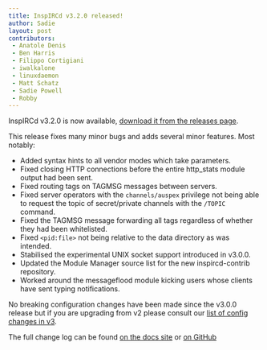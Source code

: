```yaml
---
title: InspIRCd v3.2.0 released!
author: Sadie
layout: post
contributors:
 - Anatole Denis
 - Ben Harris
 - Filippo Cortigiani
 - iwalkalone
 - linuxdaemon
 - Matt Schatz
 - Sadie Powell
 - Robby
---
```


InspIRCd v3.2.0 is now available, [download it from the releases page](https://github.com/inspircd/inspircd/releases/tag/v3.2.0).

This release fixes many minor bugs and adds several minor features. Most notably:

- Added syntax hints to all vendor modes which take parameters.
- Fixed closing HTTP connections before the entire http_stats module output had been sent.
- Fixed routing tags on TAGMSG messages between servers.
- Fixed server operators with the `channels/auspex` privilege not being able to request the topic of secret/private channels with the `/TOPIC` command.
- Fixed the TAGMSG message forwarding all tags regardless of whether they had been whitelisted.
- Fixed `<pid:file>` not being relative to the data directory as was intended.
- Stabilised the experimental UNIX socket support introduced in v3.0.0.
- Updated the Module Manager source list for the new inspircd-contrib repository.
- Worked around the messageflood module kicking users whose clients have sent typing notifications.

No breaking configuration changes have been made since the v3.0.0 release but if you are upgrading from v2 please consult our [list of config changes in v3](https://docs.inspircd.org/3/breaking-changes).

<!--more-->

The full change log can be found [on the docs site](https://docs.inspircd.org/3/change-log/#inspircd-320) or [on GitHub](https://github.com/inspircd/inspircd/compare/v3.1.0...v3.2.0)

